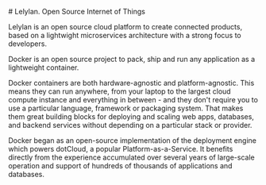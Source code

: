 # Lelylan. Open Source Internet of Things

Lelylan is an open source cloud platform to create connected products, based on a lightwight microservices architecture with a strong focus to developers.

Docker is an open source project to pack, ship and run any application as a lightweight container.

Docker containers are both hardware-agnostic and platform-agnostic. This means they can run anywhere, from your laptop to the largest cloud compute instance and everything in between - and they don't require you to use a particular language, framework or packaging system. That makes them great building blocks for deploying and scaling web apps, databases, and backend services without depending on a particular stack or provider.

Docker began as an open-source implementation of the deployment engine which powers dotCloud, a popular Platform-as-a-Service. It benefits directly from the experience accumulated over several years of large-scale operation and support of hundreds of thousands of applications and databases.